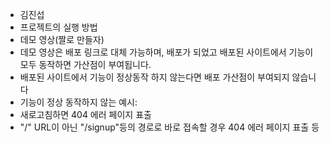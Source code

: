 - 김진섭
- 프로젝트의 실행 방법
- 데모 영상(짤로 만들자)
- 데모 영상은 배포 링크로 대체 가능하며, 배포가 되었고 배포된 사이트에서 기능이 모두 동작하면 가산점이 부여됩니다.
- 배포된 사이트에서 기능이 정상동작 하지 않는다면 배포 가산점이 부여되지 않습니다
- 기능이 정상 동작하지 않는 예시:
- 새로고침하면 404 에러 페이지 표출
- "/" URL이 아닌 "/signup"등의 경로로 바로 접속할 경우 404 에러 페이지 표출 등
